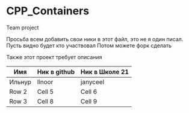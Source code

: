 # CPP_Containers
Team project

Просьба всем добавить свои ники в этот файл, это не я один писал.
Пусть видно будет кто участвовал 
Потом можете форк сделать 

Также этот проект требует описания

| Имя | Ник в github | Ник в Школе 21 |
|----------|----------|----------|
| Ильнур   | llnoor   | janyceel |
| Row 2    | Cell 5   | Cell 6   |
| Row 3    | Cell 8   | Cell 9   |
